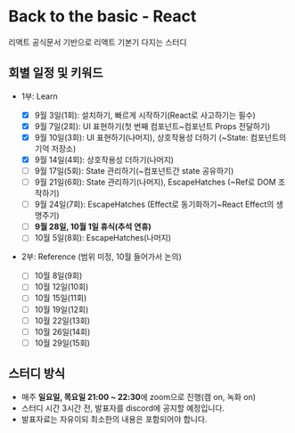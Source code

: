 # Back to the basic - React

리액트 공식문서 기반으로 리액트 기본기 다지는 스터디

## 회별 일정 및 키워드

- 1부: Learn

  - [x] 9월 3일(1회): 설치하기, 빠르게 시작하기(React로 사고하기는 필수)
  - [x] 9월 7일(2회): UI 표현하기(첫 번째 컴포넌트~컴포넌트 Props 전달하기)
  - [x] 9월 10일(3회): UI 표현하기(나머지), 상호작용성 더하기 (~State: 컴포넌트의 기억 저장소)
  - [x] 9월 14일(4회): 상호작용성 더하기(나머지)
  - [ ] 9월 17일(5회): State 관리하기(~컴포넌트간 state 공유하기)
  - [ ] 9월 21일(6회): State 관리하기(나머지), EscapeHatches (~Ref로 DOM 조작하기)
  - [ ] 9월 24일(7회): EscapeHatches (Effect로 동기화하기~React Effect의 생명주기)
  - [ ] **9월 28일, 10월 1일 휴식(추석 연휴)**
  - [ ] 10월 5일(8회): EscapeHatches(나머지)

- 2부: Reference (범위 미정, 10월 들어가서 논의)
  - [ ] 10월 8일(9회)
  - [ ] 10월 12일(10회)
  - [ ] 10월 15일(11회)
  - [ ] 10월 19일(12회)
  - [ ] 10월 22일(13회)
  - [ ] 10월 26일(14회)
  - [ ] 10월 29일(15회)

## 스터디 방식

- 매주 **일요일, 목요일 21:00 ~ 22:30**에 zoom으로 진행(캠 on, 녹화 on)
- 스터디 시간 3시간 전, 발표자를 discord에 공지할 예정입니다.
- 발표자료는 자유이되 최소한의 내용은 포함되어야 합니다.
